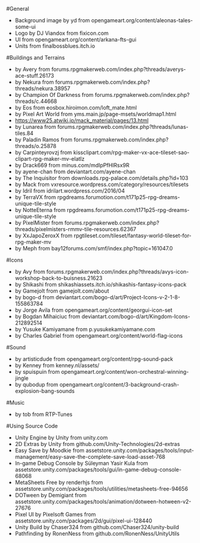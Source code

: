 
#General
* Background image by yd from opengameart.org/content/aleonas-tales-some-ui
* Logo by DJ Viandox from fixicon.com
* UI from opengameart.org/content/arkana-fts-gui
* Units from finalbossblues.itch.io

#Buildings and Terrains
* by Avery from forums.rpgmakerweb.com/index.php?threads/averys-ace-stuff.26173
* by Nekura from forums.rpgmakerweb.com/index.php?threads/nekura.38957
* by Champion Of Darkness from forums.rpgmakerweb.com/index.php?threads/c.44668
* by Eos from eosbox.hiroimon.com/loft_mate.html
* by Pixel Art World from yms.main.jp/page-msets/worldmap1.html
* https://www25.atwiki.jp/mack_material/pages/13.html
* by Lunarea from forums.rpgmakerweb.com/index.php?threads/lunas-tiles.84
* by Paladin Ramos from forums.rpgmakerweb.com/index.php?threads/o.25878
* by Carpinteyrovzj from kissclipart.com/rpg-maker-vx-ace-tileset-sao-clipart-rpg-maker-mv-elatlz
* by Drack669 from minus.com/mdIpPfHlRsx9R
* by ayene-chan from deviantart.com/ayene-chan
* by The Inquisitor from downloads.rpg-palace.com/details.php?id=103
* by Mack from vxresource.wordpress.com/category/resources/tilesets
* by Idril from idrilart.wordpress.com/2016/04
* by TerraVX from rpgdreams.forumotion.com/t171p25-rpg-dreams-unique-tile-style
* by NotteEterna from rpgdreams.forumotion.com/t171p25-rpg-dreams-unique-tile-style
* by PixelMister from forums.rpgmakerweb.com/index.php?threads/pixelmisters-rmmv-tile-resources.62367
* by XxJapoZeroxX from rpgtileset.com/tileset/fantasy-world-tileset-for-rpg-maker-mv
* by Meph from bay12forums.com/smf/index.php?topic=161047.0

#Icons
* by Avy from forums.rpgmakerweb.com/index.php?threads/avys-icon-workshop-back-to-buisness.21623
* by Shikashi from shikashiassets.itch.io/shikashis-fantasy-icons-pack
* by Gamejolt from gamejolt.com/about
* by bogo-d from deviantart.com/bogo-d/art/Project-Icons-v-2-1-8-155863784
* by Jorge Avila from opengameart.org/content/georgui-icon-set
* by Bogdan Mihaiciuc from deviantart.com/bogo-d/art/Kingdom-Icons-212892514
* by Yusuke Kamiyamane from p.yusukekamiyamane.com
* by Charles Gabriel from opengameart.org/content/world-flag-icons

#Sound
* by artisticdude from opengameart.org/content/rpg-sound-pack
* by Kenney from kenney.nl/assets/
* by spuispuin from opengameart.org/content/won-orchestral-winning-jingle
* by qubodup from opengameart.org/content/3-background-crash-explosion-bang-sounds

#Music
* by tob from RTP-Tunes

#Using Source Code
* Unity Engine by Unity from unity.com
* 2D Extras by Unity from github.com/Unity-Technologies/2d-extras
* Easy Save by Moodkie from assetstore.unity.com/packages/tools/input-management/easy-save-the-complete-save-load-asset-768
* In-game Debug Console by Süleyman Yasir Kula from assetstore.unity.com/packages/tools/gui/in-game-debug-console-68068
* MetaSheets Free by renderhjs from assetstore.unity.com/packages/tools/utilities/metasheets-free-94656
* DOTween by Demigiant from assetstore.unity.com/packages/tools/animation/dotween-hotween-v2-27676
* Pixel UI by Pixelsoft Games from assetstore.unity.com/packages/2d/gui/pixel-ui-128440
* Unity Build by Chaser324 from github.com/Chaser324/unity-build
* Pathfinding by RonenNess from github.com/RonenNess/UnityUtils